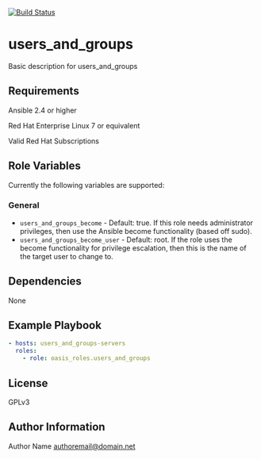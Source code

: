 [![Build Status](https://travis-ci.com/oasis-roles/users_and_groups.svg?branch=master)](https://travis-ci.com/oasis-roles/users_and_groups)

users_and_groups
===========

Basic description for users_and_groups

Requirements
------------

Ansible 2.4 or higher

Red Hat Enterprise Linux 7 or equivalent

Valid Red Hat Subscriptions

Role Variables
--------------

Currently the following variables are supported:

### General

* `users_and_groups_become` - Default: true. If this role needs administrator
  privileges, then use the Ansible become functionality (based off sudo).
* `users_and_groups_become_user` - Default: root. If the role uses the become
  functionality for privilege escalation, then this is the name of the target
  user to change to.

Dependencies
------------

None

Example Playbook
----------------

```yaml
- hosts: users_and_groups-servers
  roles:
    - role: oasis_roles.users_and_groups
```

License
-------

GPLv3

Author Information
------------------

Author Name <authoremail@domain.net>